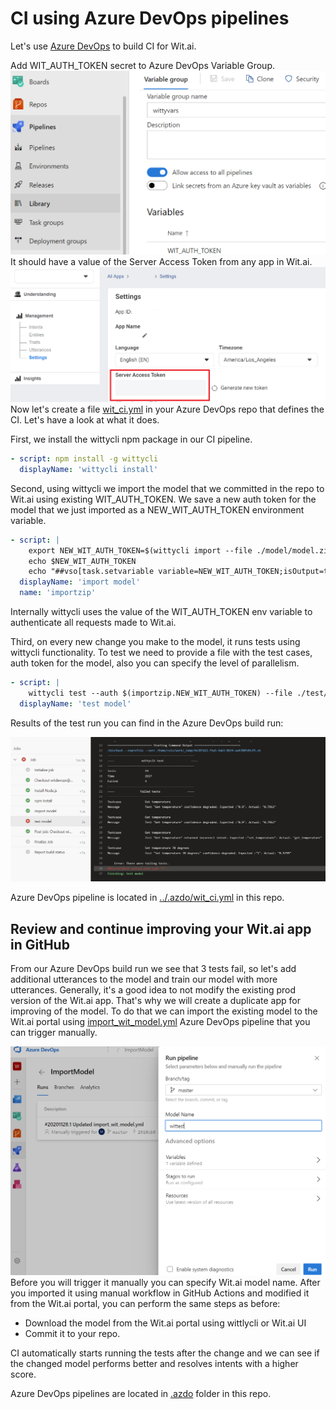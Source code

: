 # CI using Azure DevOps pipelines

Let's use [Azure DevOps](https://azure.microsoft.com/en-us/services/devops/) to build CI for Wit.ai.

Add WIT_AUTH_TOKEN secret to Azure DevOps Variable Group.
![azdo_secret](../images/azdo_secret.png)
 It should have a value of the Server Access Token from any app in Wit.ai. ![server_access_token](../images/server_access_token.png)
 Now let's create a file [wit_ci.yml](.azdo/wit_ci.yml) in your Azure DevOps repo that defines the CI. Let's have a look at what it does.

First, we install the wittycli npm package in our CI pipeline.

```yaml
- script: npm install -g wittycli
  displayName: 'wittycli install'
```

Second, using wittycli we import the model that we committed in the repo to Wit.ai using existing WIT_AUTH_TOKEN.
We save a new auth token for the model that we just imported as a NEW_WIT_AUTH_TOKEN environment variable.

```yaml
- script: |
    export NEW_WIT_AUTH_TOKEN=$(wittycli import --file ./model/model.zip --name "witcli$(BUILD.BUILDID)" --private --dot access_token --wait)
    echo $NEW_WIT_AUTH_TOKEN
    echo "##vso[task.setvariable variable=NEW_WIT_AUTH_TOKEN;isOutput=true]$NEW_WIT_AUTH_TOKEN"
  displayName: 'import model'
  name: 'importzip'
```

Internally wittycli uses the value of the WIT_AUTH_TOKEN env variable to authenticate all requests made to Wit.ai.

Third, on every new change you make to the model, it runs tests using wittycli functionality. To test we need to provide a file with the test cases, auth token for the model, also you can specify the level of parallelism.

```yaml
- script: |
    wittycli test --auth $(importzip.NEW_WIT_AUTH_TOKEN) --file ./test/wit_test.json --parallel 5
  displayName: 'test model'
```

Results of the test run you can find in the Azure DevOps build run:

![tests results](../images/azdo_test_result.png)

Azure DevOps pipeline is located in [../.azdo/wit_ci.yml](../.azdo/wit_ci.yml) in this repo.

## Review and continue improving your Wit.ai app in GitHub

From our Azure DevOps build  run we see that 3 tests fail, so let's add additional utterances to the model and train our model with more utterances. Generally, it's a good idea to not modify the existing prod version of the Wit.ai app. That's why we will create a duplicate app for improving of the model.
To do that we can import the existing model to the Wit.ai portal using [import_wit_model.yml](../.azdo/import_wit_model.yml) Azure DevOps pipeline that you can trigger manually.

![import model](../images/azdo_model_import.png)
Before you will trigger it manually you can specify Wit.ai model name.
After you imported it using manual workflow in GitHub Actions and modified it from the Wit.ai portal, you can perform the same steps as before:

- Download the model from the Wit.ai portal using wittlycli or Wit.ai UI
- Commit it to your repo.

CI automatically starts running the tests after the change and we can see if the changed model performs better and resolves intents with a higher score.

Azure DevOps pipelines are located in [.azdo](../.azdo/) folder in this repo.
